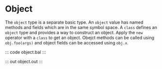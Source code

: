 # Object

The `object` type is a separate basic type. An `object` value has named methods and fields which are in the same symbol space.
A `class` defines an `object` type and provides a way to construct an object. Apply the `new` operator with a `class` to get an object. Obejct methods can be called using `obj.foo(args)` and object fields can be accessed using `obj.x`.

::: code object.bal :::

::: out object.out :::